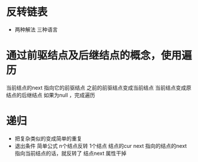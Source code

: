 # 反转链表
- 两种解法 三种语言


# 通过前驱结点及后继结点的概念，使用遍历
   
  当前结点的next 指向它的前驱结点
  之前的前驱结点变成当前结点
  当前结点变成原结点的后继结点
  如果为null ，完成遍历

# 递归

  - 把复杂类似的变成简单的重复
  - 退出条件
    简单公式 n个结点反转  1个结点
    结点的cur next 指向的结点的next 指向当前结点的话，就反转了
    结点next 属性干掉
   